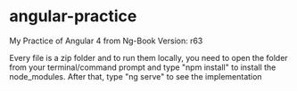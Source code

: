 # angular-practice
My Practice of Angular 4 from Ng-Book Version: r63

Every file is a zip folder and to run them locally, you need to open the folder from your terminal/command prompt and type "npm install" to install the node_modules.
After that, type "ng serve" to see the implementation

